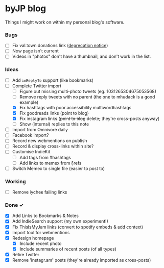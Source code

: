 # byJP blog

Things I might work on within my personal blog's software.

### Bugs

- [ ] Fix val.town donations link ([deprecation notice](https://docs.val.town/api/run/))
- [ ] Now page isn't current
- [ ] Videos in "photos" don't have a thumbnail, and don't work in the list.

### Ideas

- [ ] Add `inReplyTo` support (like bookmarks)
- [ ] Complete Twitter import  
  - [ ] Figure out missing multi-photo tweets (eg. 1031265304675053568)  
  - [ ] Remove reply tweets with no parent (the one to mhudack is a good example)  
  - [x] Fix hashtags with poor accessibility multiwordhashtags  
  - [x] Fix goodreads links (point to blog)  
  - [x] Fix instagram links (~~point to blog~~ delete; they're cross-posts anyway)  
  - [ ] Show (internal) replies to this note
- [ ] Import from Omnivore daily  
- [ ] Facebook import?
- [ ] Record new webmentions on publish
- [ ] Record & display cross-links within site?
- [ ] Customise IndieKit
  - [ ] Add tags from #hashtags
  - [ ] Add links to memex from §refs
- [ ] Switch Memex to single file (easier to post to)

### Working

- [ ] Remove lychee failing links

### Done ✓

- [x] Add Links to Bookmarks & Notes  
- [x] Add IndieSearch support (my own experiment!)
- [x] Fix ThisIsMyJam links (convert to spotify embeds & add context)
- [x] Import tool for webmentions
- [x] Redesign homepage
  - [x] Include recent photo
  - [x] Include summaries of recent posts (of all types)
- [x] Retire Twitter
- [x] Remove 'instagr.am' posts (they're already imported as cross-posts)
